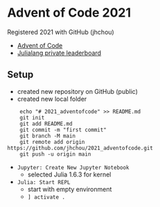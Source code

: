 # Advent of Code 2021

Registered 2021 with GitHub (jhchou)

* [Advent of Code](https://adventofcode.com/)
* [Julialang private leaderboard](https://adventofcode.com/2021/leaderboard/private/view/213962)

## Setup

* created new repository on GitHub (public)
* created new local folder

```
    echo "# 2021_adventofcode" >> README.md
    git init
    git add README.md
    git commit -m "first commit"
    git branch -M main
    git remote add origin https://github.com/jhchou/2021_adventofcode.git
    git push -u origin main
```

* `Jupyter: Create New Jupyter Notebook`
    * selected Julia 1.6.3 for kernel
* `Julia: Start REPL`
    * start with empty environment
    * `] activate .`

